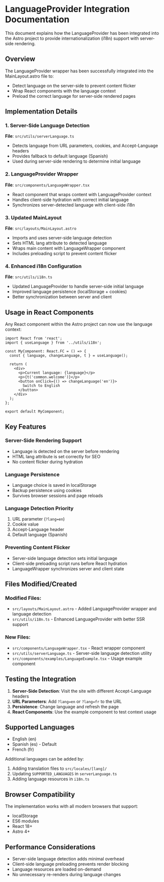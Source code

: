 # LanguageProvider Integration Documentation

This document explains how the LanguageProvider has been integrated into the Astro project to provide internationalization (i18n) support with server-side rendering.

## Overview

The LanguageProvider wrapper has been successfully integrated into the MainLayout.astro file to:
- Detect language on the server-side to prevent content flicker
- Wrap React components with the language context
- Preload the correct language for server-side rendered pages

## Implementation Details

### 1. Server-Side Language Detection

**File**: `src/utils/serverLanguage.ts`
- Detects language from URL parameters, cookies, and Accept-Language headers
- Provides fallback to default language (Spanish)
- Used during server-side rendering to determine initial language

### 2. LanguageProvider Wrapper

**File**: `src/components/LanguageWrapper.tsx`
- React component that wraps content with LanguageProvider context
- Handles client-side hydration with correct initial language
- Synchronizes server-detected language with client-side i18n

### 3. Updated MainLayout

**File**: `src/layouts/MainLayout.astro`
- Imports and uses server-side language detection
- Sets HTML lang attribute to detected language
- Wraps main content with LanguageWrapper component
- Includes preloading script to prevent content flicker

### 4. Enhanced i18n Configuration

**File**: `src/utils/i18n.ts`
- Updated LanguageProvider to handle server-side initial language
- Improved language persistence (localStorage + cookies)
- Better synchronization between server and client

## Usage in React Components

Any React component within the Astro project can now use the language context:

```tsx
import React from 'react';
import { useLanguage } from '../utils/i18n';

const MyComponent: React.FC = () => {
  const { language, changeLanguage, t } = useLanguage();
  
  return (
    <div>
      <p>Current language: {language}</p>
      <p>{t('common.welcome')}</p>
      <button onClick={() => changeLanguage('en')}>
        Switch to English
      </button>
    </div>
  );
};

export default MyComponent;
```

## Key Features

### Server-Side Rendering Support
- Language is detected on the server before rendering
- HTML lang attribute is set correctly for SEO
- No content flicker during hydration

### Language Persistence
- Language choice is saved in localStorage
- Backup persistence using cookies
- Survives browser sessions and page reloads

### Language Detection Priority
1. URL parameter (`?lang=en`)
2. Cookie value
3. Accept-Language header
4. Default language (Spanish)

### Preventing Content Flicker
- Server-side language detection sets initial language
- Client-side preloading script runs before React hydration
- LanguageWrapper synchronizes server and client state

## Files Modified/Created

### Modified Files:
- `src/layouts/MainLayout.astro` - Added LanguageProvider wrapper and language detection
- `src/utils/i18n.ts` - Enhanced LanguageProvider with better SSR support

### New Files:
- `src/components/LanguageWrapper.tsx` - React wrapper component
- `src/utils/serverLanguage.ts` - Server-side language detection utility
- `src/components/examples/LanguageExample.tsx` - Usage example component

## Testing the Integration

1. **Server-Side Detection**: Visit the site with different Accept-Language headers
2. **URL Parameters**: Add `?lang=en` or `?lang=fr` to the URL
3. **Persistence**: Change language and refresh the page
4. **React Components**: Use the example component to test context usage

## Supported Languages

- English (en)
- Spanish (es) - Default
- French (fr)

Additional languages can be added by:
1. Adding translation files to `src/locales/[lang]/`
2. Updating `SUPPORTED_LANGUAGES` in `serverLanguage.ts`
3. Adding language resources in `i18n.ts`

## Browser Compatibility

The implementation works with all modern browsers that support:
- localStorage
- ES6 modules
- React 18+
- Astro 4+

## Performance Considerations

- Server-side language detection adds minimal overhead
- Client-side language preloading prevents render blocking
- Language resources are loaded on-demand
- No unnecessary re-renders during language changes
